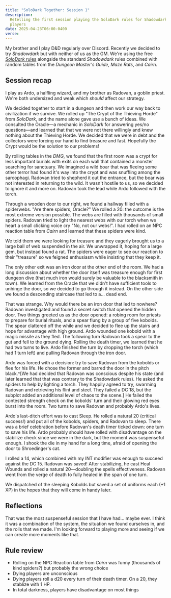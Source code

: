 ```yaml
---
title: "SoloDark Together: Session 1"
description:
  Retelling the first session playing the SoloDark rules for Shadowdark with two
  players
date: 2025-04-23T06:00-0400
verse:
---
```


My brother and I play D&D regularly over Discord. Recently we decided to try
_Shadowdark_ but with neither of us as the GM. We're using the free
[_SoloDark_ rules](https://www.thearcanelibrary.com/products/solodark-solo-rules-for-shadowdark-rpg-pdf)
alongside the standard _Shadowdark_ rules combined with random tables from the
_Dungeon Master's Guide_, _Maze Rats_, and _Cairn_.

## Session recap

I play as Ardo, a halfling wizard, and my brother as Radovan, a goblin priest.
We're both undersized and weak which _should_ affect our strategy.

We decided together to start in a dungeon and then work our way back to
civilization if we survive. We rolled up "The Crypt of the Thieving Horde" from
_SoloDark_, and the name alone gave use a bunch of ideas. We consulted the
Oracle—a mechanic in _SoloDark_ for answering yes/no questions—and learned that
that we were not there willingly and knew nothing about the Thieving Horde. We
decided that we were in debt and the collectors were forcing our hand to find
treasure and fast. Hopefully the Crypt would be the solution to our problems!

By rolling tables in the _DMG_, we found that the first room was a crypt for
less important burials with exits on each wall that contained a monster
searching for sanctuary. We imagined a wild boar that was fleeing some other
terror had found it's way into the crypt and was snuffling among the sarcophagi.
Radovan tried to shepherd it out the entrance, but the boar was not interested
in returning to the wild. It wasn't hostile to us, so we decided to ignore it
and more on. Radovan took the lead while Ardo followed with the torch.

Through a wooden door to our right, we found a hallway filled with a spiderwebs.
"Are there spiders, Oracle?" We rolled a 20: the outcome is the most extreme
version possible. The webs are filled with thousands of small spiders. Radovan
tried to light the nearest webs with our torch when we heart a small clicking
voice cry "No, not our webs!". I had rolled on an NPC reaction table from
_Cairn_ and learned that these spiders were kind.

We told them we were looking for treasure and they eagerly brought us to a large
ball of web suspended in the air. We unwrapped it, hoping for a large gem, but
instead found a rat. The spiders were eager to see our reaction to their
"treasure" so we feigned enthusiasm while insisting that they keep it.

The only other exit was an iron door at the other end of the room. We had a long
discussion about whether the door itself was treasure enough for first dungeon
dive (that much iron would surely be valuable to the blacksmith in town). We
learned from the Oracle that we didn't have sufficient tools to unhinge the
door, so we decided to go through it instead. On the other side we found a
descending staircase that led to a... dead end.

That was strange. Why would there be an iron door that led to nowhere? Radovan
investigated and found a secret switch that opened the hidden door. Two things
greeted us as the door opened: a robing room for priests to prepare for burial
rituals, and a spear flung by a group of five kobolds. The spear clattered off
the while and we decided to flee up the stairs and hope for advantage with high
ground. Ardo wounded one kobold with a magic missile as they fled. The following
turn Radovan took a spear to the gut and fell to the ground dying. Rolling the
death timer, we learned that he had two turns to live. Ardo finished the turn by
dropping the torch (which had 1 turn left) and pulling Radovan through the iron
door.

Ardo was forced with a decision: try to save Radovan from the kobolds or flee
for his life. He chose the former and barred the door in the pitch black.^[We
had decided that Radovan was conscious despite his state (and later learned that
that was contrary to the Shadowdark rules). He asked the spiders to help by
lighting a torch. They happily agreed to try, swarming Radovan and retrieving
his flint and steel. They failed a DC 18, but the subplot added an additional
level of chaos to the scene.] He failed the contested strength check on the
kobolds' turn and their glowing red eyes burst into the room. Two turns to save
Radovan and probably Ardo's lives.

Ardo's last-ditch effort was to cast Sleep. He rolled a natural 20 (critical
success!) and put all of the kobolds, spiders, and Radovan to sleep. There was a
brief celebration before Radovan's death timer ticked down: one turn to save his
life. Ardo probably should have rolled with disadvantage on the stabilize check
since we were in the dark, but the moment was suspenseful enough. I shook the
die in my hand for a long time, afraid of opening the door to Shroedinger's cat.

I rolled a 14, which combined with my INT modifier was enough to succeed against
the DC 15. Radovan was saved! After stabilizing, he cast Heal Wounds and rolled
a natural 20—doubling the spells effectiveness. Radovan went from the verge of
death to fully healed in the span of one turn.

We dispatched of the sleeping Kobolds but saved a set of uniforms each (+1 XP)
in the hopes that they will come in handy later.

## Reflections

That was the most suspenseful session that I have had... maybe ever. I think it
was a combination of the system, the situation we found ourselves in, and the
rolls that we made. I'm looking forward to playing more and seeing if we can
create more moments like that.

## Rule review

- Rolling on the NPC Reaction table from _Cairn_ was funny (thousands of kind
  spiders?) but probably the wrong choice
- Dying players are unconscious
- Dying players roll a d20 every turn of their death timer. On a 20, they
  stablize with 1 HP.
- In total darkness, players have disadvantage on most things
